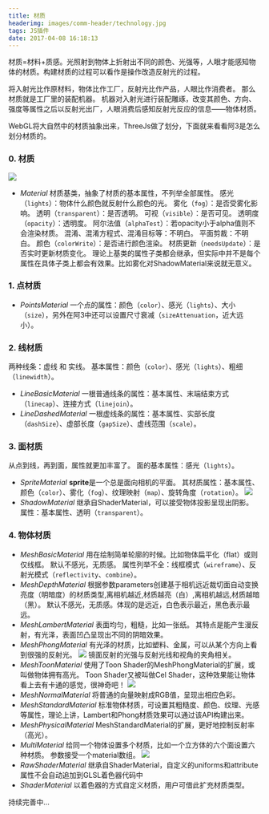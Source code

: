 ```yaml
---
title: 材质
headerimg: images/comm-header/technology.jpg
tags: JS插件
date: 2017-04-08 16:18:13
---
```

材质=材料+质感。光照射到物体上折射出不同的颜色、光强等，人眼才能感知物体的材质。构建材质的过程可以看作是操作改造反射光的过程。
<!-- more -->
将入射光比作原材料，物体比作工厂，反射光比作产品，人眼比作消费者。
那么材质就是工厂里的装配机器。
机器对入射光进行装配雕琢，改变其颜色、方向、强度等属性之后以反射光出厂，人眼消费后感知反射光反应的信息——物体材质。

WebGL将大自然中的材质抽象出来，ThreeJs做了划分，下面就来看看阿3是怎么划分材质的。

### 0. 材质
![](material_2.jpg)
- *Material*
	材质基类，抽象了材质的基本属性，不列举全部属性。
	感光（`lights`）：物体什么颜色就反射什么颜色的光。
	雾化（`fog`）：是否受雾化影响。
	透明（`transparent`）：是否透明。
	可视（`visible`）：是否可见。
	透明度（`opacity`）：透明度。
	阿尔法值（`alphaTest`）：若opacity小于alpha值则不会渲染材质。
	混淆、混淆方程式、混淆目标等：不明白。
	平面剪裁：不明白。
	颜色（`colorWrite`）：是否进行颜色渲染。
	材质更新（`needsUpdate`）：是否实时更新材质变化。
	理论上基类的属性子类都会继承，但实际中并不是每个属性在具体子类上都会有效果。比如雾化对ShadowMaterial来说就无意义。

### 1. 点材质
- *PointsMaterial*
	一个点的属性：颜色（`color`）、感光（`lights`）、大小（`size`），另外在阿3中还可以设置尺寸衰减（`sizeAttenuation`，近大远小）。

### 2. 线材质
两种线条：虚线 和 实线。
基本属性：颜色（`color`）、感光（`lights`）、粗细（`linewidth`）。
- *LineBasicMaterial*
	一根普通线条的属性：基本属性、末端结束方式（`linecap`）、连接方式（`linejoin`）。
- *LineDashedMaterial*
	一根虚线条的属性：基本属性、实部长度（`dashSize`）、虚部长度（`gapSize`）、虚线范围（`scale`）。

### 3. 面材质
从点到线，再到面，属性就更加丰富了。
面的基本属性：感光（`lights`）。
- *SpriteMaterial*
	**sprite**是一个总是面向相机的平面。
	其材质属性：基本属性、颜色（`color`）、雾化（`fog`）、纹理映射（`map`）、旋转角度（`rotation`）。
	![](sprite.png)
- *ShadowMaterial*
	继承自ShaderMaterial，可以接受物体投影呈现出阴影。
	属性：基本属性、透明（`transparent`）。

### 4. 物体材质
- *MeshBasicMaterial*
	用在绘制简单轮廓的时候。比如物体扁平化（flat）或则仅线框。
	默认不感光，无质感。
	属性列举不全：线框模式（`wireframe`）、反射光模式（`reflectivity`、`combine`）。
- *MeshDepthMaterial*
	根据参数parameters创建基于相机远近裁切面自动变换亮度（明暗度）的材质类型,离相机越近,材质越亮（白）,离相机越远,材质越暗（黑）。
	默认不感光，无质感。体现的是远近，白色表示最近，黑色表示最远。
- *MeshLambertMaterial*
	表面均匀，粗糙，比如一张纸。
	其特点是能产生漫反射，有光泽，表面凹凸呈现出不同的阴暗效果。
- *MeshPhongMaterial*
	有光泽的材质，比如塑料、金属，可以从某个方向上看到很强的反射光。
	![](material_1.png)
	镜面反射的光强与反射光线和视角的夹角相关。
- *MeshToonMaterial*
	使用了Toon Shader的MeshPhongMaterial的扩展，或叫做物体拥有高光。
	Toon Shader又被叫做Cel Shader，这种效果能让物体看上去有卡通的感觉，很神奇吧！
	![](toon.png)
- *MeshNormalMaterial*
	将普通的向量映射成RGB值，呈现出相应色彩。
- *MeshStandardMaterial*
	标准物体材质，可设置其粗糙度、颜色、纹理、光感等属性，理论上讲，Lambert和Phong材质效果可以通过该API构建出来。
- *MeshPhysicalMaterial*
	MeshStandardMaterial的扩展，更好地控制反射率（高光）。
- *MultiMaterial*
	给同一个物体设置多个材质，比如一个立方体的六个面设置六种材质。
	参数接受一个material数组。
	![](multi.png)
- *RawShaderMaterial*
	继承自ShaderMaterial，自定义的uniforms和attribute属性不会自动追加到GLSL着色器代码中
- *ShaderMaterial*
	以着色器的方式自定义材质，用户可借此扩充材质类型。

持续完善中...

